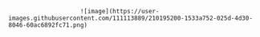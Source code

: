                         ![image](https://user-images.githubusercontent.com/111113889/210195200-1533a752-025d-4d30-8046-60ac6892fc71.png)
